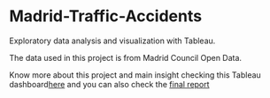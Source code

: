# Madrid-Traffic-Accidents

Exploratory data analysis and visualization with Tableau.

The data used in this project is from Madrid Council Open Data. 

Know more about this project and main insight checking this Tableau dashboard[here](https://public.tableau.com/app/profile/elena.salgueiro/viz/EDAaccidentes/Dashboard1)
and you can also check the [final report]()

